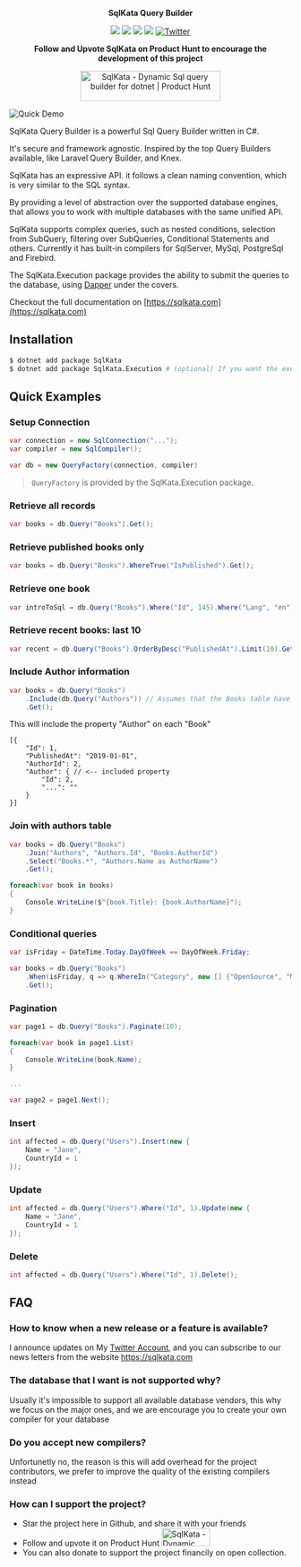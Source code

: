 <p align="center">
    <strong>SqlKata Query Builder</strong>
</p>
<p align="center">
    <img src="https://github.com/sqlkata/querybuilder/actions/workflows/build.yml/badge.svg">
    <a href="https://www.nuget.org/packages/SqlKata"><img src="https://img.shields.io/nuget/vpre/SqlKata.svg"></a>
    <a href="https://github.com/sqlkata/querybuilder/network/members"><img src="https://img.shields.io/github/forks/sqlkata/querybuilder"></a>
    <a href="https://github.com/sqlkata/querybuilder/stargazers"><img src="https://img.shields.io/github/stars/sqlkata/querybuilder"></a>
    <a href="https://twitter.com/intent/tweet?text=Wow:&url=https%3A%2F%2Fgithub.com%2Fsqlkata%2Fquerybuilder"><img alt="Twitter" src="https://img.shields.io/twitter/url?label=Tweet%20about%20SqlKata&style=social&url=https%3A%2F%2Fgithub.com%2Fsqlkata%2Fquerybuilder"></a>		
</p>


<p align="center">
<strong>Follow and Upvote SqlKata on Product Hunt to encourage the development of this project</strong>
</p>
<p align="center">
<a href="https://www.producthunt.com/products/sqlkata?utm_source=badge-follow&utm_medium=badge&utm_souce=badge-sqlkata" target="_blank"><img src="https://api.producthunt.com/widgets/embed-image/v1/follow.svg?post_id=398417&theme=light" alt="SqlKata - Dynamic&#0032;Sql&#0032;query&#0032;builder&#0032;for&#0032;dotnet | Product Hunt" style="width: 250px; height: 54px;" width="250" height="54" /></a>
</p>


![Quick Demo](https://i.imgur.com/jOWD4vk.gif)


SqlKata Query Builder is a powerful Sql Query Builder written in C#.

It's secure and framework agnostic. Inspired by the top Query Builders available, like Laravel Query Builder, and Knex.

SqlKata has an expressive API. it follows a clean naming convention, which is very similar to the SQL syntax.

By providing a level of abstraction over the supported database engines, that allows you to work with multiple databases with the same unified API.

SqlKata supports complex queries, such as nested conditions, selection from SubQuery, filtering over SubQueries, Conditional Statements and others. Currently it has built-in compilers for SqlServer, MySql, PostgreSql and Firebird.

The SqlKata.Execution package provides the ability to submit the queries to the database, using [Dapper](https://github.com/StackExchange/Dapper) under the covers.

Checkout the full documentation on [https://sqlkata.com](https://sqlkata.com)

## Installation

```sh
$ dotnet add package SqlKata
$ dotnet add package SqlKata.Execution # (optional) If you want the execution support
```


## Quick Examples

### Setup Connection

```cs
var connection = new SqlConnection("...");
var compiler = new SqlCompiler();

var db = new QueryFactory(connection, compiler)
```

> `QueryFactory` is provided by the SqlKata.Execution package.

### Retrieve all records
```cs
var books = db.Query("Books").Get();
```

### Retrieve published books only
```cs
var books = db.Query("Books").WhereTrue("IsPublished").Get();
```

### Retrieve one book
```cs
var introToSql = db.Query("Books").Where("Id", 145).Where("Lang", "en").First();
```

### Retrieve recent books: last 10
```cs
var recent = db.Query("Books").OrderByDesc("PublishedAt").Limit(10).Get();
```

### Include Author information
```cs
var books = db.Query("Books")
    .Include(db.Query("Authors")) // Assumes that the Books table have a `AuthorId` column
    .Get();
```

This will include the property "Author" on each "Book"
```jsonc
[{
    "Id": 1,
    "PublishedAt": "2019-01-01",
    "AuthorId": 2,
    "Author": { // <-- included property
        "Id": 2,
        "...": ""
    }
}]
```

### Join with authors table

```cs
var books = db.Query("Books")
    .Join("Authors", "Authors.Id", "Books.AuthorId")
    .Select("Books.*", "Authors.Name as AuthorName")
    .Get();

foreach(var book in books)
{
    Console.WriteLine($"{book.Title}: {book.AuthorName}");
}
```

### Conditional queries
```cs
var isFriday = DateTime.Today.DayOfWeek == DayOfWeek.Friday;

var books = db.Query("Books")
    .When(isFriday, q => q.WhereIn("Category", new [] {"OpenSource", "MachineLearning"}))
    .Get();
```

### Pagination

```cs
var page1 = db.Query("Books").Paginate(10);

foreach(var book in page1.List)
{
    Console.WriteLine(book.Name);
}

...

var page2 = page1.Next();
```

### Insert

```cs
int affected = db.Query("Users").Insert(new {
    Name = "Jane",
    CountryId = 1
});
```

### Update

```cs
int affected = db.Query("Users").Where("Id", 1).Update(new {
    Name = "Jane",
    CountryId = 1
});
```

### Delete

```cs
int affected = db.Query("Users").Where("Id", 1).Delete();
```

## FAQ
### How to know when a new release or a feature is available?
I announce updates on My [Twitter Account](https://twitter.com/ahmadmuzavi), and you can subscribe to our news letters from the website https://sqlkata.com

### The database that I want is not supported why?
Usually it's impossible to support all available database vendors, this why we focus on the major ones, and we are encourage you to create your own compiler for your database

### Do you accept new compilers?
Unfortunetly no, the reason is this will add overhead for the project contributors, we prefer to improve the quality of the existing compilers instead

### How can I support the project?
- Star the project here in Github, and share it with your friends
- Follow and upvote it on Product Hunt <a href="https://www.producthunt.com/products/sqlkata?utm_source=badge-follow&utm_medium=badge&utm_souce=badge-sqlkata" target="_blank"><img src="https://api.producthunt.com/widgets/embed-image/v1/follow.svg?post_id=398417&theme=light&size=small" alt="SqlKata - Dynamic&#0032;Sql&#0032;query&#0032;builder&#0032;for&#0032;dotnet | Product Hunt" style="width: 86px; height: 32px;" width="250" height="54" /></a>
- You can also donate to support the project financily on open collection.

